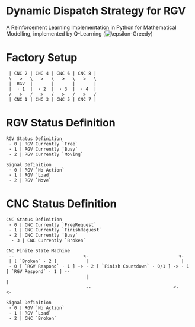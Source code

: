 # Dynamic Dispatch Strategy for RGV
A Reinforcement Learning Implementation in Python for Mathematical Modelling, implemented by Q-Learning (<img src="https://latex.codecogs.com/gif.latex?\inline&space;\epsilon-Greedy" title="\epsilon-Greedy" />)


# Factory Setup
```
 | CNC 2 | CNC 4 | CNC 6 | CNC 8 |
 \   >   \   >   \   >   \   >   \
 |  RGV  |       |       |       |
 |  · 1  |  · 2  |  · 3  |  · 4  |
 /   >   /   >   /   >   /   >   /
 | CNC 1 | CNC 3 | CNC 5 | CNC 7 |
```
# RGV Status Definition
```
RGV Status Definition
 · 0 | RGV Currently `Free`
 · 1 | RGV Currently `Busy`
 · 2 | RGV Currently `Moving`
 
Signal Definition
 · 0 | RGV `No Action`
 · 1 | RGV `Load`
 · 2 | RGV `Move`
```

# CNC Status Definition
```
CNC Status Definition
 · 0 | CNC Currently `FreeRequest`
 · 1 | CNC Currently `FinishRequest`
 · 2 | CNC Currently `Busy`
  · 3 | CNC Currently `Broken`
  
CNC Finite State Machine
 --                          <-                                  <-
 | [ `Broken` · 2 ]           |                                   |
 · 0 [ `RGV Respond` · 1 ] -> · 2 [ `Finish Countdown` · 0/1 ] -> · 1 [ `RGV Respond` · 1 ] --
                              |                                                              |
                              --                               <-                           <-
                              
Signal Definition
 · 0 | RGV `No Action`
 · 1 | RGV `Load`
 · 2 | CNC `Broken`
```
